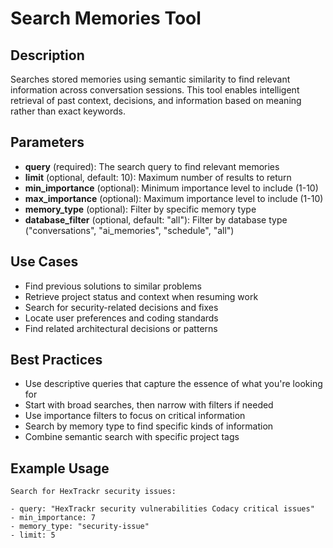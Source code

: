 # Search Memories Tool

## Description

Searches stored memories using semantic similarity to find relevant information across conversation sessions. This tool enables intelligent retrieval of past context, decisions, and information based on meaning rather than exact keywords.

## Parameters

- **query** (required): The search query to find relevant memories
- **limit** (optional, default: 10): Maximum number of results to return
- **min_importance** (optional): Minimum importance level to include (1-10)
- **max_importance** (optional): Maximum importance level to include (1-10)
- **memory_type** (optional): Filter by specific memory type
- **database_filter** (optional, default: "all"): Filter by database type ("conversations", "ai_memories", "schedule", "all")

## Use Cases

- Find previous solutions to similar problems
- Retrieve project status and context when resuming work
- Search for security-related decisions and fixes
- Locate user preferences and coding standards
- Find related architectural decisions or patterns

## Best Practices

- Use descriptive queries that capture the essence of what you're looking for
- Start with broad searches, then narrow with filters if needed
- Use importance filters to focus on critical information
- Search by memory type to find specific kinds of information
- Combine semantic search with specific project tags

## Example Usage

```text
Search for HexTrackr security issues:

- query: "HexTrackr security vulnerabilities Codacy critical issues"
- min_importance: 7
- memory_type: "security-issue"
- limit: 5

```
